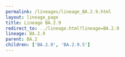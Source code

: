 ```yaml
---
permalink: /lineages/lineage_BA.2.9.html
layout: lineage_page
title: Lineage BA.2.9
redirect_to: ../lineage.html?lineage=BA.2.9
lineage: BA.2.9
parent: BA.2
children: ['BA.2.9', 'BA.2.9.5']
---
```

